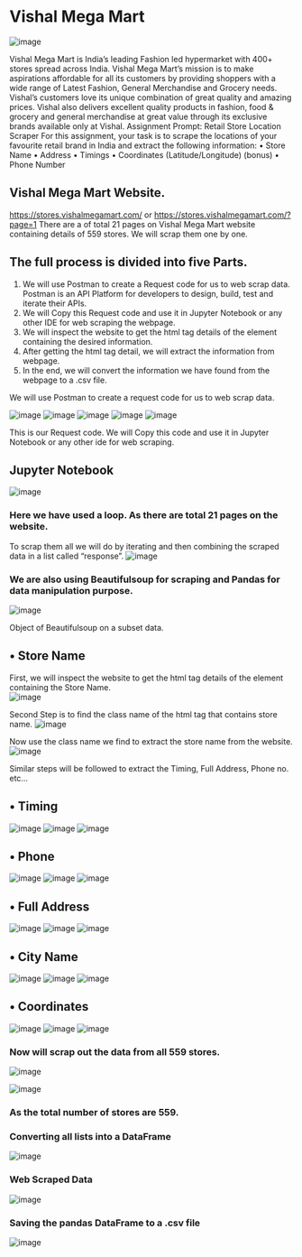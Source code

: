 # Vishal Mega Mart
 ![image](https://user-images.githubusercontent.com/93968656/230279628-a28c1795-610d-4a66-93eb-02fbf7cce07b.png)

Vishal Mega Mart is India’s leading Fashion led hypermarket with 400+ stores spread across India. Vishal Mega Mart’s mission is to make aspirations affordable for all its customers by providing shoppers with a wide range of Latest Fashion, General Merchandise and Grocery needs. Vishal’s customers love its unique combination of great quality and amazing prices.
Vishal also delivers excellent quality products in fashion, food & grocery and general merchandise at great value through its exclusive brands available only at Vishal.
Assignment Prompt: Retail Store Location Scraper
For this assignment, your task is to scrape the locations of your favourite retail brand in India and extract the following information:
•	Store Name
•	Address
•	Timings
•	Coordinates (Latitude/Longitude) (bonus)
•	Phone Number

## Vishal Mega Mart Website. 
https://stores.vishalmegamart.com/ or https://stores.vishalmegamart.com/?page=1 
There are a of total 21 pages on Vishal Mega Mart website containing details of 559 stores. 
We will scrap them one by one.
## The full process is divided into five Parts.
1.	We will use Postman to create a Request code for us to web scrap data. Postman is an API Platform for developers to design, build, test and iterate their APIs.
2.	We will Copy this Request code and use it in Jupyter Notebook or any other IDE for web scraping the webpage.
3.	We will inspect the website to get the html tag details of the element containing the desired information.
4.	After getting the html tag detail, we will extract the information from webpage.
5.	In the end, we will convert the information we have found from the webpage to a .csv file. 

We will use Postman to create a request code for us to web scrap data.
 
![image](https://user-images.githubusercontent.com/93968656/230279728-8bedda06-71b8-4b9d-952d-5c17fa386ab3.png)
![image](https://user-images.githubusercontent.com/93968656/230279760-da886b4b-6537-4441-a42f-db3c073cf6f6.png)
![image](https://user-images.githubusercontent.com/93968656/230279773-92879cc0-aad7-4ec9-962e-9954ac404881.png)
![image](https://user-images.githubusercontent.com/93968656/230279794-48c63ef6-a40d-4b08-82e6-bd659f2d0ad1.png)
![image](https://user-images.githubusercontent.com/93968656/230279813-5dc1140f-c7f1-4ccd-8acf-8cf009c3b479.png)

This is our Request code. We will Copy this code and use it in Jupyter Notebook or any other ide for web scraping.

## Jupyter Notebook
 ![image](https://user-images.githubusercontent.com/93968656/230279852-8b6131ff-c5b8-47f1-bf00-63b5bd2129a8.png)


### Here we have used a loop. As there are total 21 pages on the website. 
To scrap them all we will do by iterating and then combining the scraped data in a list called “response”.
 ![image](https://user-images.githubusercontent.com/93968656/230279880-85b90439-cb7f-4847-b400-9129b076a2b5.png)


### We are also using Beautifulsoup for scraping and Pandas for data manipulation purpose.
 ![image](https://user-images.githubusercontent.com/93968656/230279902-bb27602b-de64-4331-b3e5-f759dda793c5.png)

Object of Beautifulsoup on a subset data.
## •	Store Name

First, we will inspect the website to get the html tag details of the element containing the Store Name.<br>
 ![image](https://user-images.githubusercontent.com/93968656/230279966-8c95708c-14cd-4ff2-af55-8329b673c58f.png)

Second Step is to find the class name of the html tag that contains store name.
 ![image](https://user-images.githubusercontent.com/93968656/230279981-994aa820-50eb-4b72-ae52-d0e073ab5f3d.png)

Now use the class name we find to extract the store name from the website.
 ![image](https://user-images.githubusercontent.com/93968656/230279990-a3989ec9-831e-4d5d-b70a-5bef9e473125.png)

Similar steps will be followed to extract the Timing, Full Address, Phone no. etc…
## •	Timing
![image](https://user-images.githubusercontent.com/93968656/230280011-b598d714-88f5-404a-8439-c4c8f54a5e61.png)
![image](https://user-images.githubusercontent.com/93968656/230280020-a912c9e3-ad66-46ce-86f0-72a46e398952.png)
![image](https://user-images.githubusercontent.com/93968656/230280041-093dae87-e088-47ad-b1c4-80ad28991af7.png)


## •	Phone
 ![image](https://user-images.githubusercontent.com/93968656/230280103-fa7cb289-1c19-416e-9082-122bcaeb0cc4.png)
![image](https://user-images.githubusercontent.com/93968656/230280115-3424fded-da15-4708-88d1-e6700c752e2b.png)
![image](https://user-images.githubusercontent.com/93968656/230280134-925117ee-1367-4faa-9460-1dfa4ea836f0.png)


## •	Full Address
 ![image](https://user-images.githubusercontent.com/93968656/230280154-4c0cf98e-53bf-4c7b-9a4c-5b927fb15a5a.png)
![image](https://user-images.githubusercontent.com/93968656/230280175-43d6da1b-dc33-43da-b870-35ad7546435a.png)
![image](https://user-images.githubusercontent.com/93968656/230280198-720e9690-3c82-4638-b4e0-fb0e882c19d9.png)

 
## •	City Name
 ![image](https://user-images.githubusercontent.com/93968656/230280218-03d980c2-dac9-4e42-b4c1-3001518d4828.png)
![image](https://user-images.githubusercontent.com/93968656/230280238-e60cb81e-7b71-4c9a-8bfb-09314af96c51.png)
![image](https://user-images.githubusercontent.com/93968656/230280249-66888bd8-b584-4037-9645-69479101fbf6.png)


## •	Coordinates
 ![image](https://user-images.githubusercontent.com/93968656/230280266-1952df84-6868-46fb-8b64-d2d0cc38aa6c.png)
![image](https://user-images.githubusercontent.com/93968656/230280278-80883eca-7516-4dfe-a425-7f46de0c63aa.png)
![image](https://user-images.githubusercontent.com/93968656/230280291-d21f467a-1695-410e-a052-69f58adeb14c.png)

 
### Now will scrap out the data from all 559 stores.
 ![image](https://user-images.githubusercontent.com/93968656/230280311-959a217b-65a1-4a01-a302-8a915735b794.png)

 ![image](https://user-images.githubusercontent.com/93968656/230280336-84d30c75-8bd0-45d7-b1f7-f95b30832204.png)

### As the total number of stores are 559.<br>
### Converting all lists into a DataFrame
 ![image](https://user-images.githubusercontent.com/93968656/230280354-42e82a84-7aad-460f-b1f0-9b14d9a07dda.png)

### Web Scraped Data
 ![image](https://user-images.githubusercontent.com/93968656/230280366-72e9d366-d9c6-4d09-848d-466517344c34.png)

### Saving the pandas DataFrame to a .csv file
 
![image](https://user-images.githubusercontent.com/93968656/230280381-769ea542-3490-41e9-9eaf-e46de5f88dd2.png)



